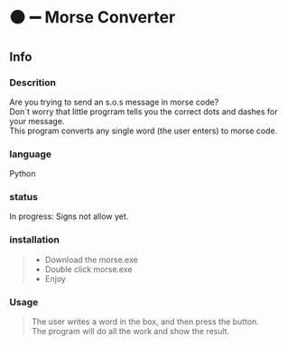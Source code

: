 # :black_circle: :heavy_minus_sign: Morse Converter
## Info
### Descrition
Are you trying to send an s.o.s message in morse code?   
Don´t worry that little progrram tells you the correct dots and dashes for your message.   
This program converts any single word (the user enters) to morse code.

### language
Python

### status
In progress: Signs not allow yet.

### installation
> - Download the morse.exe
> - Double click morse.exe
>  - Enjoy

### Usage
> The user writes a word in the box, and then press the button.   
The program will do all the work and show the result.




